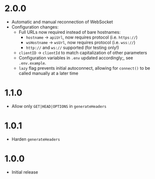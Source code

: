 # 2.0.0

* Automatic and manual reconnection of WebSocket
* Configuration changes:
  * Full URLs now required instead of bare hostnames:
    * `hostname` -> `apiUrl`, now requires protocol (i.e. `https://`)
    * `wsHostname` -> `wsUrl`, now requires protocol (i.e. `wss://`)
    * `http://` and `ws://` supported (for testing only!)
  * `clientID` -> `clientId` to match capitalization of other parameters
  * Configuration variables in `.env` updated accordingly;, see `.env.example`.
  * `lazy` flag prevents initial autoconnect, allowing for `connect()`
    to be called manually at a later time

# 1.1.0

* Allow only `GET|HEAD|OPTIONS` in `generateHeaders`

# 1.0.1

* Harden `generateHeaders`

# 1.0.0

* Initial release
